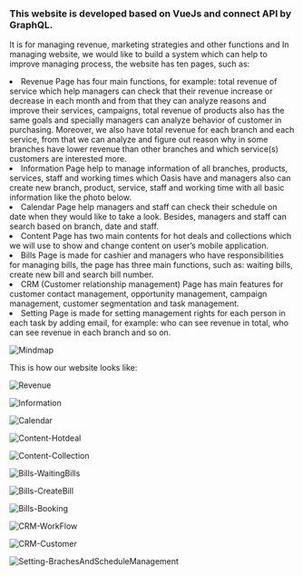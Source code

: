 
<h3> This website is developed based on VueJs and connect API by GraphQL.</h3>

It is for managing revenue, marketing strategies and other functions and In managing website, we would like to build a system which can help to improve managing process, the website has ten pages, such as:
  <li> Revenue Page has four main functions, for example: total revenue of service which help managers can check that their revenue increase or decrease in each month and from that they can analyze reasons and improve their services, campaigns, total revenue of products also has the same goals and specially managers can analyze behavior of customer in purchasing. Moreover, we also have total revenue for each branch and each service, from that we can analyze and figure out reason why in some branches have lower revenue than other branches and which service(s) customers are interested more. </li>
 <li> Information Page help to manage information of all branches, products, services, staff and working times which Oasis have and managers also can create new branch, product, service, staff and working time with all basic information like the photo below. </li>
 <li> Calendar Page help managers and staff can check their schedule on date when they would like to take a look. Besides, managers and staff can search based on branch, date and staff. </li>
 <li> Content Page has two main contents for hot deals and collections which we will use to show and change content on user’s mobile application.</li>
 <li> Bills Page is made for cashier and managers who have responsibilities for managing bills, the page has three main functions, such as: waiting bills, create new bill and search bill number. </li>
 <li> CRM (Customer relationship management) Page has main features for customer contact management, opportunity management, campaign management, customer segmentation and task management. </li>
 <li> Setting Page is made for setting management rights for each person in each task by adding email, for example: who can see revenue in total, who can see revenue in each branch and so on. </li>
 
 ![Mindmap](https://lh3.googleusercontent.com/6J5puxPccd0LtxaDZ17DDUd0TYlDqCUzEDznTJ5DksJ-yvDnBeUNSsbztaZvCcukpcwijCELEhaBwzUY2cOl7eMOMz5UglqxQfhwPGwrkY559Eyfd4N9hD9_t_6pJ3cDCg8hOYQ-Huk=w1920-h1080)
 
 This is how our website looks like:
 
![Revenue](https://lh3.googleusercontent.com/B_lrwFELsjXR4Atw24dsNjQkLdVM04I4KFZuGkn6i2guiGUszqay2_otezeB-cvzzm_GljHxoyNSAakL-J0Hh1KZBAX0en7JIxf9w4dbVW5SCqHsjl6EAq9YJL7nEAHVW8SGsssChk0=w1920-h1080)

![Information](https://lh3.googleusercontent.com/4fSrNFGy-URhElsb3uLqN540CLcOIxnQsoe5Rzv5ZPR6ZglDR6fjLr8zoUNOwa8s1DsxK4SnwUT3hGvp-GcBOxNMy8jmLqQSAOoQKEGUI80T-woKmQ8dj6adLW_FnsbeB-LDXP_k5UM=w1920-h1080)

![Calendar](https://lh3.googleusercontent.com/0pGX7h-V6R3pCE2smlcGRecguy7WHwnM-5LZvpdvdXlD09BrGJTqAxxzGehSexcmoh4-30KhTpyfmJW0juWDpmsFmhlwTB7f3xB1k5GYfn1Ffz6dQcbv8ySqkgwBS9HX7um6wkLBDHA=w1920-h1080)
 
![Content-Hotdeal](https://lh3.googleusercontent.com/zmlT7nKPWPqrMmlvcBFMAFSaQLuLXsl6O3lOAkrvOgxLRb6_7-fWqsjy4JXWv_gyqYPQQs-mdnkAFqJNwiBo2lh70ERJPuqB41xYMa2zoaa3NLXEayVaic6Tb53-frVcVZcsbvfe99Y=w1920-h1080)

![Content-Collection](https://lh3.googleusercontent.com/8rYnJ-O056EB4whsKZ_mqLIXKlYmWquT92KeGqTnKIk8nnj5n7ES0zUsefEdydt9t1W5ygHCmtw8KQzSHQ8n4ZNmgrWk11COjILWG20cMufg1IeXjDOVrFz92PTDCfZI2Di5nwPT6Go=w1920-h1080)

![Bills-WaitingBills](https://lh3.googleusercontent.com/1k_iy3iVKvfhq52UBk4hcWPglqKSHTesrlyHnC1-ZIKwo_WnXwh7vy7-sHhaXyahR_ZfctR0L3Ex4UvtcnjUcRovGO6VoZ8vIHzg_AbP70ghuR66x763wNrHCeNB4e04P7rpa95AYhU=w1920-h1080)

![Bills-CreateBill](https://lh3.googleusercontent.com/BLLV53xdBejl3vlspnCPJkRqaAEuIlgphJsi5XU9goeNTrE6Bp8OlD7hboM--qTCR2iV5P3oONi6kRKQRJM-XKjkPzPyqoMWyoTGXiAq9fwMyOM8dVmmcisHlH5CNkBhxzxi8HMs2ig=w1920-h1080)

![Bills-Booking](https://lh3.googleusercontent.com/ghhdKN4ATZ0ghqEutVswZnYB23l1qwGdmKKTVD3u2io3RjKvcst3OJJwhrqGp2XgEYgtQnOQ5CujBCwr2BJf1UfBPVUPQn8MDILhtm42RvfAs6F7wRN9_sCEaJclk1FhTKSPMbooEvI=w1920-h1080)

![CRM-WorkFlow](https://lh3.googleusercontent.com/OuSBr9FDs8N8ANINDRlecH8O3Mak4CvwhYlLXTVCTsSmMnNBrhfG3sNnM4JcLXk9XiZwV5w1HlpXnh3vVM6xf_oh6k0jAGgNaMXUhW_tQ0l__ayvHSrtHmCtUnf4l-S_NEaXr-O_M9w=w1920-h1080)

![CRM-Customer](https://lh3.googleusercontent.com/i5cbY-xNFIG7j3-wChfhCbZOp_NLlXeDxIz5iriQDfWq2PevMi9yfoLHoc5k_4vI4N0ig5XFoOdlsS62Dxx7jztg0byt2-V0oHudc2_dj-PDxfYKIiO72CqMXhCrofq7uyyYjC06y2A=w1920-h1080)


![Setting-BrachesAndScheduleManagement](https://lh3.googleusercontent.com/e5QXtub4r1zu255G-QvsA8C70rqp_-fvT5OfMIVDFKFp33BBLS7IVfXmHQTbZwe-GMRHEQHPdWZOJl3A45DhYSRhg0LRF5CxeEyKpfyTZZa9pLbvxbt2R5J2fj-5DeJF5z3kWuM-rlg=w1920-h1080)

  
  
